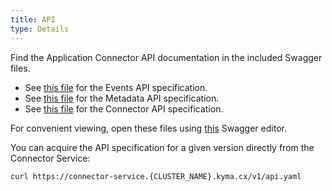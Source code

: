 ```yaml
---
title: API
type: Details
---
```


Find the Application Connector API documentation in the included Swagger files.

- See [this file](assets/eventsapi.yaml) for the Events API specification.
- See [this file](assets/metadataapi.yaml) for the Metadata API specification.
- See [this file](assets/connectorapi.yaml) for the Connector API specification.

For convenient viewing, open these files using [this](https://editor.swagger.io/) Swagger editor.

You can acquire the API specification for a given version directly from the Connector Service:
```
curl https://connector-service.{CLUSTER_NAME}.kyma.cx/v1/api.yaml
```
